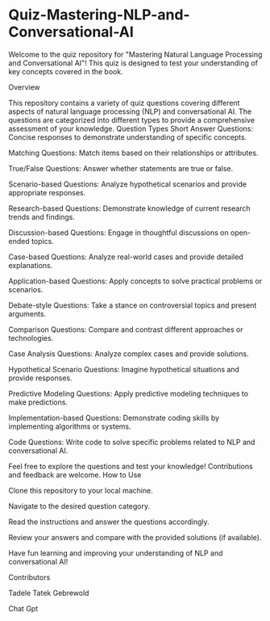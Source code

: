 # Quiz-Mastering-NLP-and-Conversational-AI
Welcome to the quiz repository for "Mastering Natural Language Processing and Conversational AI"! This quiz is designed to test your understanding of key concepts covered in the book.

Overview

This repository contains a variety of quiz questions covering different aspects of natural language processing (NLP) and conversational AI. The questions are categorized into different types to provide a comprehensive assessment of your knowledge.
Question Types
Short Answer Questions: Concise responses to demonstrate understanding of specific concepts.

Matching Questions: Match items based on their relationships or attributes.

True/False Questions: Answer whether statements are true or false.

Scenario-based Questions: Analyze hypothetical scenarios and provide appropriate responses.

Research-based Questions: Demonstrate knowledge of current research trends and findings.

Discussion-based Questions: Engage in thoughtful discussions on open-ended topics.

Case-based Questions: Analyze real-world cases and provide detailed explanations.

Application-based Questions: Apply concepts to solve practical problems or scenarios.

Debate-style Questions: Take a stance on controversial topics and present arguments.

Comparison Questions: Compare and contrast different approaches or technologies.

Case Analysis Questions: Analyze complex cases and provide solutions.

Hypothetical Scenario Questions: Imagine hypothetical situations and provide responses.

Predictive Modeling Questions: Apply predictive modeling techniques to make predictions.

Implementation-based Questions: Demonstrate coding skills by implementing algorithms or systems.

Code Questions: Write code to solve specific problems related to NLP and conversational AI.

Feel free to explore the questions and test your knowledge! Contributions and feedback are welcome.
How to Use

Clone this repository to your local machine.

Navigate to the desired question category.

Read the instructions and answer the questions accordingly.

Review your answers and compare with the provided solutions (if available).

Have fun learning and improving your understanding of NLP and conversational AI!

Contributors

Tadele Tatek Gebrewold

Chat Gpt

